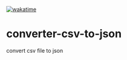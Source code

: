 [![wakatime](https://wakatime.com/badge/user/d9f2f680-1923-4275-ac1c-aa218aef47fb/project/7e6cb8a3-a2ab-4f20-82cb-2892b9e9f516.svg)](https://wakatime.com/badge/user/d9f2f680-1923-4275-ac1c-aa218aef47fb/project/7e6cb8a3-a2ab-4f20-82cb-2892b9e9f516)

# converter-csv-to-json
convert csv file to json
